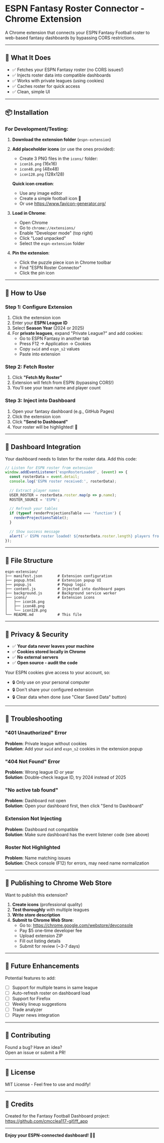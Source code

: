 # ESPN Fantasy Roster Connector - Chrome Extension

A Chrome extension that connects your ESPN Fantasy Football roster to web-based fantasy dashboards by bypassing CORS restrictions.

---

## 🎯 What It Does

- ✅ Fetches your ESPN Fantasy roster (no CORS issues!)
- ✅ Injects roster data into compatible dashboards
- ✅ Works with private leagues (using cookies)
- ✅ Caches roster for quick access
- ✅ Clean, simple UI

---

## 📦 Installation

### For Development/Testing:

1. **Download the extension folder** (`espn-extension`)

2. **Add placeholder icons** (or use the ones provided):
   - Create 3 PNG files in the `icons/` folder:
   - `icon16.png` (16x16)
   - `icon48.png` (48x48)
   - `icon128.png` (128x128)
   
   **Quick icon creation**:
   - Use any image editor
   - Create a simple football icon 🏈
   - Or use https://www.favicon-generator.org/

3. **Load in Chrome**:
   - Open Chrome
   - Go to `chrome://extensions/`
   - Enable "Developer mode" (top right)
   - Click "Load unpacked"
   - Select the `espn-extension` folder

4. **Pin the extension**:
   - Click the puzzle piece icon in Chrome toolbar
   - Find "ESPN Roster Connector"
   - Click the pin icon

---

## 🚀 How to Use

### Step 1: Configure Extension

1. Click the extension icon
2. Enter your **ESPN League ID**
3. Select **Season Year** (2024 or 2025)
4. For **private leagues**, expand "Private League?" and add cookies:
   - Go to ESPN Fantasy in another tab
   - Press F12 → Application → Cookies
   - Copy `swid` and `espn_s2` values
   - Paste into extension

### Step 2: Fetch Roster

1. Click **"Fetch My Roster"**
2. Extension will fetch from ESPN (bypassing CORS!)
3. You'll see your team name and player count

### Step 3: Inject into Dashboard

1. Open your fantasy dashboard (e.g., GitHub Pages)
2. Click the extension icon
3. Click **"Send to Dashboard"**
4. Your roster will be highlighted! 🎉

---

## 🔧 Dashboard Integration

Your dashboard needs to listen for the roster data. Add this code:

```javascript
// Listen for ESPN roster from extension
window.addEventListener('espnRosterLoaded', (event) => {
  const rosterData = event.detail;
  console.log('ESPN roster received:', rosterData);
  
  // Extract player names
  USER_ROSTER = rosterData.roster.map(p => p.name);
  ROSTER_SOURCE = 'ESPN';
  
  // Refresh your tables
  if (typeof renderProjectionsTable === 'function') {
    renderProjectionsTable();
  }
  
  // Show success message
  alert(`✅ ESPN roster loaded! ${rosterData.roster.length} players from ${rosterData.teamName}`);
});
```

---

## 📁 File Structure

```
espn-extension/
├── manifest.json       # Extension configuration
├── popup.html          # Extension popup UI
├── popup.js            # Popup logic
├── content.js          # Injected into dashboard pages
├── background.js       # Background service worker
├── icons/              # Extension icons
│   ├── icon16.png
│   ├── icon48.png
│   └── icon128.png
└── README.md           # This file
```

---

## 🔐 Privacy & Security

- ✅ **Your data never leaves your machine**
- ✅ **Cookies stored locally in Chrome**
- ✅ **No external servers**
- ✅ **Open source - audit the code**

Your ESPN cookies give access to your account, so:
- 🔒 Only use on your personal computer
- 🔒 Don't share your configured extension
- 🔒 Clear data when done (use "Clear Saved Data" button)

---

## 🐛 Troubleshooting

### "401 Unauthorized" Error
**Problem**: Private league without cookies  
**Solution**: Add your `swid` and `espn_s2` cookies in the extension popup

### "404 Not Found" Error
**Problem**: Wrong league ID or year  
**Solution**: Double-check league ID, try 2024 instead of 2025

### "No active tab found"
**Problem**: Dashboard not open  
**Solution**: Open your dashboard first, then click "Send to Dashboard"

### Extension Not Injecting
**Problem**: Dashboard not compatible  
**Solution**: Make sure dashboard has the event listener code (see above)

### Roster Not Highlighted
**Problem**: Name matching issues  
**Solution**: Check console (F12) for errors, may need name normalization

---

## 🚀 Publishing to Chrome Web Store

Want to publish this extension?

1. **Create icons** (professional quality)
2. **Test thoroughly** with multiple leagues
3. **Write store description**
4. **Submit to Chrome Web Store**:
   - Go to: https://chrome.google.com/webstore/devconsole
   - Pay $5 one-time developer fee
   - Upload extension ZIP
   - Fill out listing details
   - Submit for review (~3-7 days)

---

## 📝 Future Enhancements

Potential features to add:
- [ ] Support for multiple teams in same league
- [ ] Auto-refresh roster on dashboard load
- [ ] Support for Firefox
- [ ] Weekly lineup suggestions
- [ ] Trade analyzer
- [ ] Player news integration

---

## 🤝 Contributing

Found a bug? Have an idea?  
Open an issue or submit a PR!

---

## 📄 License

MIT License - Feel free to use and modify!

---

## 🙏 Credits

Created for the Fantasy Football Dashboard project:  
https://github.com/cmcclea117-gif/ff_app

---

**Enjoy your ESPN-connected dashboard! 🏈🎉**
